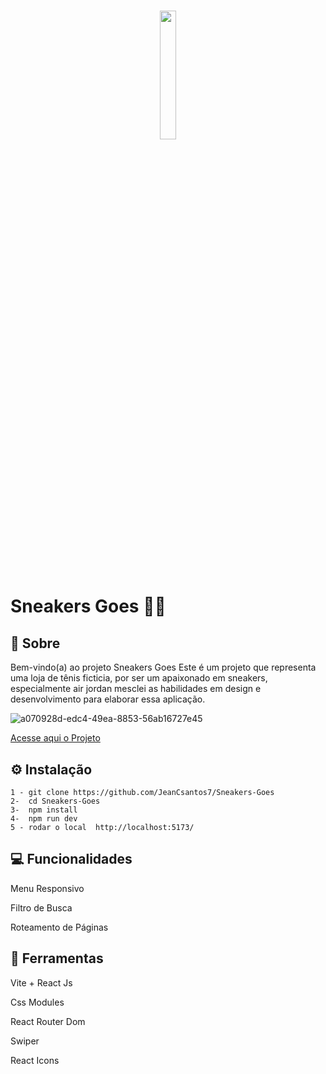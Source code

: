 
 <h1 style="text-align: center;">
      <h1 style="text-align: center;">
           <img width= "23%" src="./Logotipo.png" alt="">
    </h1>
    </h1>

<h1> Sneakers Goes 🏀👟</h1>

## 📖 Sobre

 <p >
 Bem-vindo(a) ao projeto Sneakers Goes Este é um projeto que representa uma loja de tênis ficticia, por ser um apaixonado em sneakers, especialmente air jordan mesclei as habilidades em design e desenvolvimento para elaborar essa aplicação.</p>



![a070928d-edc4-49ea-8853-56ab16727e45](https://github.com/JeanCsantos7/Sneakers-Goes/assets/126731254/38488fb9-9012-43fb-bdf7-41076c9ef817)

<a href="https://sneakers-goes.vercel.app/">Acesse aqui o Projeto</a>

## ⚙ Instalação

    1 - git clone https://github.com/JeanCsantos7/Sneakers-Goes
    2-  cd Sneakers-Goes
    3-  npm install
    4-  npm run dev
    5 - rodar o local  http://localhost:5173/

## 💻 Funcionalidades

Menu Responsivo

Filtro de Busca

Roteamento de Páginas

## 🔨 Ferramentas

Vite + React Js

Css Modules

React Router Dom

Swiper

React Icons



